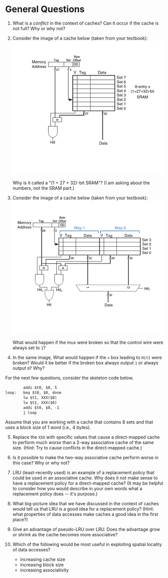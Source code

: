 # General Questions

1. What is a *conflict* in the context of caches?
   Can it occur if the cache is not full?
   Why or why not?

2. Consider the image of a cache below (taken from your textbook):
   ![Direct cache](images/direct-cache.png)

   Why is it called a "(1 + 27 + 32)-bit SRAM"?
   (I am asking about the numbers, not the SRAM part.)

3. Consider the image of a cache below (taken from your textbook):
   ![Associative cache](images/associative-cache.png)

   What would happen if the mux were broken so that the control wire were
   always set to `1`?

4. In the same image,
   What would happen if the `=` box leading to `Hit1` were broken?
   Would it be better if the broken box always output `1` or always output `0`?
   Why?

For the next few questions,
consider the skeleton code below.

```
        addi $t0, $0, 5
loop:   beq $t0, $0, done
        lw $t1, XXX($0)
        lw $t2, XXX($0)
        addi $t0, $0, -1
        j loop
```

Assume that you are working with a cache that contains 8 sets and that uses
a block size of 1 word (i.e., 4 bytes).

5. Replace the `XXX` with specific values that cause a direct-mapped cache
   to perform much *worse* than a 2-way associative cache of the same size.
   (Hint: Try to cause conflicts in the direct-mapped cache.)

6. Is it possible to make the two-way associative cache perform worse in this
   case?
   Why or why not?

<!--
7. Associative caches generally reduce the number of conflicts that occur
   *even when they do not change the overall amount of information stored*.
   Can you think of an intuitive reason why?
-->

7. LRU (least-recently used) is an example of a replacement policy that could
   be used in an associative cache.
   Why does it not make sense to have a replacement policy for a direct-mapped
   cache?
   (It may be helpful to consider how you would describe in your own words what
   a replacement policy does -- it's purpose.)

8. What big-picture idea that we have discussed in the context of caches would
   tell us that LRU is a good idea for a replacement policy?
   (Hint: what properties of data accesses make caches a good idea in the first
   place?)

9. Give an advantage of pseudo-LRU over LRU.
   Does the advantage grow or shrink as the cache becomes more associative?

10. Which of the following would be most useful in exploiting spatial locality
    of data accesses?
    * increasing cache size
    * increasing block size
    * increasing associativity

<!--
11. Work through the questions in the
    [caches and associativity handout](/handouts/associative-cache-handout.pdf)

12. Try the not-for-credit cache activities posted to PL.
    Repeat them a few times until you are comfortable.
-->
